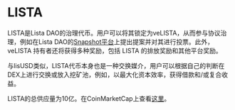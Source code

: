 # LISTA

LISTA是Lista DAO的治理代币。用户可以将其锁定为veLISTA，从而参与协议治理，例如在Lista DAO的[Snapshot平台](https://snapshot.org/#/listavote.eth)上提出提案并对其进行投票。此外，veLISTA 持有者还将获得多种奖励，包括 LISTA 的排放奖励和其他平台奖励。

与lisUSD类似，LISTA代币本身也是一种交换媒介，用户可以根据自己的判断在DEX上进行交换或放入挖矿池，例如，以最大化资本效率，获得借款和/或复合收益。

LISTA的总供应量为10亿。在CoinMarketCap上查看[这里](https://coinmarketcap.com/currencies/lista-dao/)。

